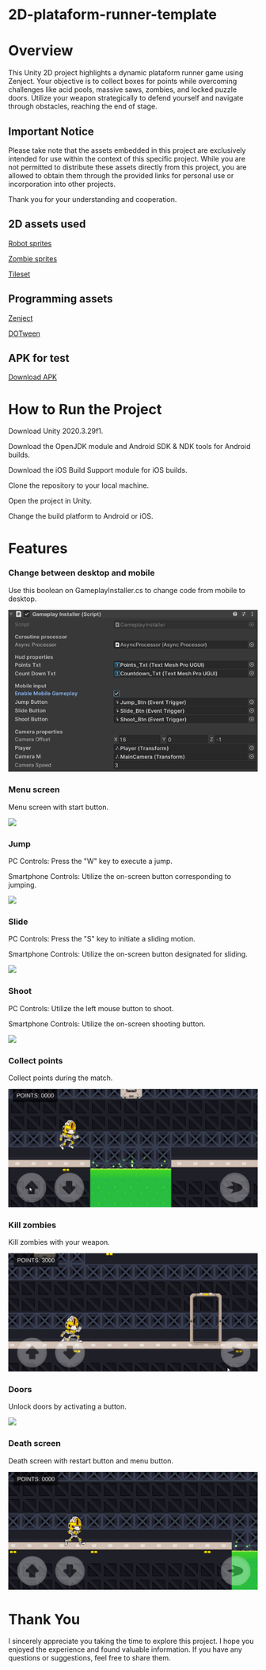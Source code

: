 # 2D-plataform-runner-template 

# Overview
This Unity 2D project highlights a dynamic plataform runner game using Zenject. Your objective is to collect boxes for points while overcoming challenges like acid pools, massive saws, zombies, and locked puzzle doors. Utilize your weapon strategically to defend yourself and navigate through obstacles, reaching the end of stage.

## Important Notice

Please take note that the assets embedded in this project are exclusively intended for use within the context of this specific project. While you are not permitted to distribute these assets directly from this project, you are allowed to obtain them through the provided links for personal use or incorporation into other projects.

Thank you for your understanding and cooperation.

## 2D assets used
[Robot sprites](https://www.gameart2d.com/the-robot---free-sprites.html)

[Zombie sprites](https://www.gameart2d.com/the-zombies-free-sprites.html)

[Tileset](https://www.gameart2d.com/tileset.html)

## Programming assets

[Zenject](https://assetstore.unity.com/packages/tools/utilities/extenject-dependency-injection-ioc-157735)

[DOTween](https://assetstore.unity.com/packages/tools/animation/dotween-hotween-v2-27676)

## APK for test
[Download APK](https://github.com/muriloglasser/2D-plataform-runner-template/blob/main/2d-runner.apk)

# How to Run the Project
Download Unity 2020.3.29f1.

Download the OpenJDK module and Android SDK & NDK tools for Android builds.

Download the iOS Build Support module for iOS builds.

Clone the repository to your local machine.

Open the project in Unity.

Change the build platform to Android or iOS.

# Features
### Change between desktop and mobile
Use this boolean on GameplayInstaller.cs to change code from mobile to desktop.

![](Gifs/2d-runner-config.gif)

### Menu screen
Menu screen with start button.

![](Gifs/2d-runner-menu.gif)

### Jump
PC Controls: Press the "W" key to execute a jump.

Smartphone Controls: Utilize the on-screen button corresponding to jumping.

![](Gifs/2d-runner-jump.gif)

### Slide
PC Controls: Press the "S" key to initiate a sliding motion.

Smartphone Controls: Utilize the on-screen button designated for sliding.

![](Gifs/2d-runner-slide.gif)

### Shoot
PC Controls: Utilize the left mouse button to shoot.

Smartphone Controls: Utilize the on-screen shooting button.

![](Gifs/2d-runner-shoot.gif)

### Collect points
Collect points during the match.

![](Gifs/2d-runner-points.gif)

### Kill zombies
Kill zombies with your weapon.

![](Gifs/2d-runner-zombie.gif)

### Doors
Unlock doors by activating a button.

![](Gifs/2d-runner-door.gif)

### Death screen
Death screen with restart button and menu button.

![](Gifs/2d-runner-death.gif)

# Thank You

I sincerely appreciate you taking the time to explore this project. I hope you enjoyed the experience and found valuable information. If you have any questions or suggestions, feel free to share them.